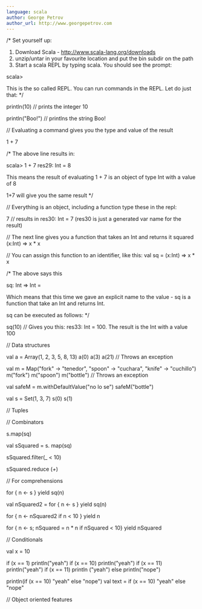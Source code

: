 ```yaml
---
language: scala
author: George Petrov
author_url: http://www.georgepetrov.com
---
```


/*
  Set yourself up:

  1) Download Scala - http://www.scala-lang.org/downloads
  2) unzip/untar in your favourite location and put the bin subdir on the path
  3) Start a scala REPL by typing scala. You should see the prompt:

  scala>

  This is the so called REPL. You can run commands in the REPL. Let do just that:
*/

println(10) // prints the integer 10

println("Boo!") // printlns the string Boo!


// Evaluating a command gives you the type and value of the result

1 + 7

/* The above line results in:

  scala> 1 + 7
  res29: Int = 8

  This means the result of evaluating 1 + 7 is an object of type Int with a value of 8

  1+7 will give you the same result
*/


// Everything is an object, including a function type these in the repl:

7 // results in res30: Int = 7 (res30 is just a generated var name for the result)

// The next line gives you a function that takes an Int and returns it squared
(x:Int) => x * x    

// You can assign this function to an identifier, like this:
val sq = (x:Int) => x * x

/* The above says this
   
   sq: Int => Int = <function1>	

   Which means that this time we gave an explicit name to the value - sq is a function that take an Int and returns Int.

   sq can be executed as follows:
*/

sq(10)   // Gives you this: res33: Int = 100. The result is the Int with a value 100



// Data structures

val a = Array(1, 2, 3, 5, 8, 13)
a(0)
a(3)
a(21)    // Throws an exception

val m = Map("fork" -> "tenedor", "spoon" -> "cuchara", "knife" -> "cuchillo")
m("fork")
m("spoon")
m("bottle")       // Throws an exception

val safeM = m.withDefaultValue("no lo se")
safeM("bottle")

val s = Set(1, 3, 7)
s(0)
s(1)


// Tuples


// Combinators

s.map(sq)

val sSquared = s. map(sq)

sSquared.filter(_ < 10)

sSquared.reduce (_+_)


// For comprehensions

for { n <- s } yield sq(n)

val nSquared2 = for { n <- s } yield sq(n)

for { n <- nSquared2 if n < 10 } yield n

for { n <- s; nSquared = n * n if nSquared < 10} yield nSquared



// Conditionals

val x = 10

if (x == 1) println("yeah")
if (x == 10) println("yeah")
if (x == 11) println("yeah")
if (x == 11) println ("yeah") else println("nope")

println(if (x == 10) "yeah" else "nope")
val text = if (x == 10) "yeah" else "nope"



// Object oriented features

